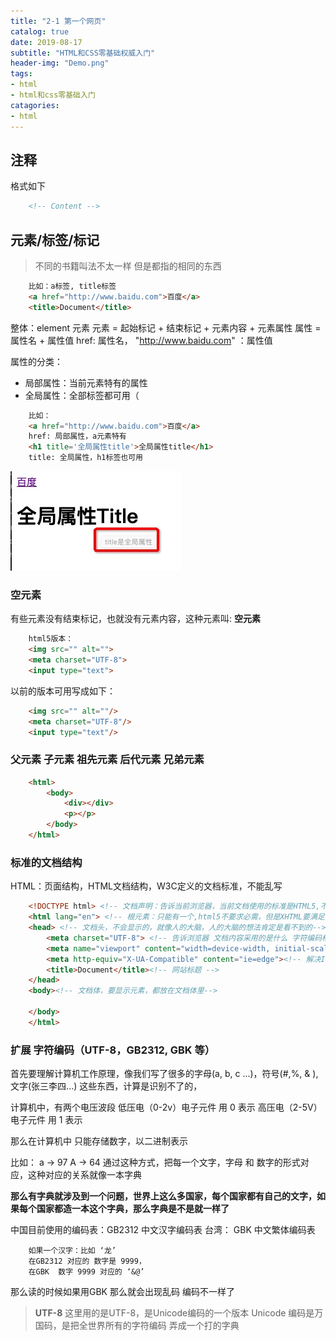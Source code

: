 ```yaml
---
title: "2-1 第一个网页"
catalog: true
date: 2019-08-17
subtitle: "HTML和CSS零基础权威入门"
header-img: "Demo.png"
tags:
- html
- html和css零基础入门
catagories:
- html
---
```


## 注释

格式如下

```html
    <!-- Content -->
```

## 元素/标签/标记

>不同的书籍叫法不太一样 但是都指的相同的东西

```html
    比如：a标签, title标签
    <a href="http://www.baidu.com">百度</a>
    <title>Document</title>
```
整体：element 元素
元素 = 起始标记 + 结束标记 + 元素内容 + 元素属性
属性 = 属性名 + 属性值   href: 属性名， "http://www.baidu.com" ：属性值

属性的分类：
- 局部属性：当前元素特有的属性
- 全局属性：全部标签都可用（
```html
    比如：
    <a href="http://www.baidu.com">百度</a>
    href: 局部属性，a元素特有
    <h1 title='全局属性title'>全局属性title</h1>
    title: 全局属性，h1标签也可用
```
![](assets/2019-08-17-15-53-02.png)

### 空元素

有些元素没有结束标记，也就没有元素内容，这种元素叫: **空元素**

```html
    html5版本：
    <img src="" alt="">
    <meta charset="UTF-8">
    <input type="text">
```

以前的版本可用写成如下：

```html
    <img src="" alt=""/>
    <meta charset="UTF-8"/>
    <input type="text"/>
```

### 父元素 子元素 祖先元素 后代元素 兄弟元素

```html
    <html>
        <body>
            <div></div>
            <p></p>
        </body>
    </html>
```
### 标准的文档结构

HTML：页面结构，HTML文档结构，W3C定义的文档标准，不能乱写

```html
    <!DOCTYPE html> <!-- 文档声明：告诉当前浏览器，当前文档使用的标准是HTML5,不写会导致浏览器进入怪异渲染模式，不写浏览器会自动选择一个标准执行，有些元素会加载问题 -->
    <html lang="en"> <!-- 根元素：只能有一个,html5不要求必需，但是XHTML要满足开闭原则，必需 -->
    <head> <!-- 文档头，不会显示的，就像人的大脑，人的大脑的想法肯定是看不到的-->
        <meta charset="UTF-8"> <!-- 告诉浏览器 文档内容采用的是什么 字符编码格式, 浏览器会按照 字符编码格式进行解析 -->
        <meta name="viewport" content="width=device-width, initial-scale=1.0"><!-- 主要适用于手机端，网页的适口的宽度设置成设备宽度 适配手机端 后期讲手机会有详细介绍 -->
        <meta http-equiv="X-UA-Compatible" content="ie=edge"><!-- 解决IE问题，IE的市场由90%到现在的不足3% IE浏览器内核有很多问题 这些问题已经不好解决了 微软那边已经焦头烂额了，所以在Win10版本出来之后，做了一个新的浏览器 叫做Edge 这句话的意思就是：告诉浏览器 如果是IE浏览器的话 最好使用Edge内核 -->
        <title>Document</title><!-- 网站标题 -->
    </head>
    <body><!-- 文档体，要显示元素，都放在文档体里-->
        
    </body>
    </html>
```

### 扩展 字符编码（UTF-8，GB2312, GBK 等）

首先要理解计算机工作原理，像我们写了很多的字母(a, b, c ...)，符号(#,%, & ), 文字(张三李四...) 这些东西，计算是识别不了的，

计算机中，有两个电压波段 
低压电（0-2v）电子元件 用 0 表示
高压电（2-5V）电子元件 用 1 表示

那么在计算机中 只能存储数字，以二进制表示

比如： a -> 97  A -> 64
通过这种方式，把每一个文字，字母 和 数字的形式对应，这种对应的关系就像一本字典

**那么有字典就涉及到一个问题，世界上这么多国家，每个国家都有自己的文字，如果每个国家都造一本这个字典，那么字典是不是就一样了**

中国目前使用的编码表：GB2312 中文汉字编码表
台湾： GBK  中文繁体编码表
```text
    如果一个汉字：比如 ‘龙’ 
    在GB2312 对应的 数字是 9999， 
    在GBK  数字 9999 对应的 ‘&@’
```
那么读的时候如果用GBK 那么就会出现乱码 编码不一样了

> **UTF-8** 
这里用的是UTF-8，是Unicode编码的一个版本
Unicode 编码是万国码，是把全世界所有的字符编码 弄成一个打的字典


